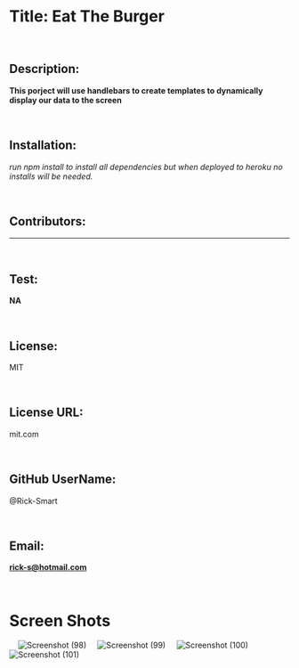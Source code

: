 # Title: **Eat The Burger**

&nbsp;
&nbsp;

## Description:

**This porject will use handlebars to create templates to dynamically display our data to the screen**

&nbsp;
&nbsp;

## Installation:

_run npm install to install all dependencies but when deployed to heroku no installs will be needed._

&nbsp;
&nbsp;

## Contributors:

---

&nbsp;
&nbsp;

## Test:

**NA**

&nbsp;
&nbsp;

## License:

MIT

&nbsp;
&nbsp;

## License URL:

mit.com

&nbsp;
&nbsp;

## GitHub UserName:

@Rick-Smart

&nbsp;
&nbsp;

## Email:

**rick-s@hotmail.com**

&nbsp;
&nbsp;

# Screen Shots

&nbsp;
&nbsp;
![Screenshot (98)](https://user-images.githubusercontent.com/65750703/104959086-384d1e80-5986-11eb-966a-956f15d524a1.png)
&nbsp;
&nbsp;
![Screenshot (99)](https://user-images.githubusercontent.com/65750703/104959127-59ae0a80-5986-11eb-99e6-7499a7d6c325.png)
&nbsp;
&nbsp;
![Screenshot (100)](https://user-images.githubusercontent.com/65750703/104959139-5e72be80-5986-11eb-9aa8-2f3641c3e234.png)
&nbsp;
&nbsp;
![Screenshot (101)](https://user-images.githubusercontent.com/65750703/104959141-5f0b5500-5986-11eb-9a4e-99390b03c7ff.png)
